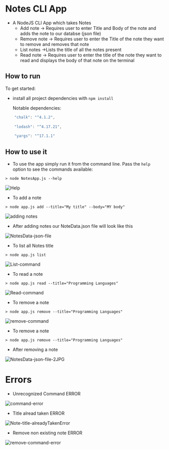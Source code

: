 # Notes CLI App
* A NodeJS CLI App which takes Notes  
  *  Add note -> Requires user to enter Title and Body of the note and adds the note to our databse (json file)
  *  Remove note -> Requires user to enter the Title of the note they want to remove and removes that note
  *  List notes ->Lists the title of all the notes present
  *  Read note -> Requires user to enter the title of the note they want to read and displays the body of that note on the terminal


## How to run

To get started:

* install all project dependencies with ` npm install `

  Notable dependencies:
```js
    "chalk": "^4.1.2",
    
    "lodash": "^4.17.21",
    
    "yargs": "^17.1.1"
```

## How to use it

* To use the app simply run it from the command line. Pass the `help` option to see the commands available:
```
> node NotesApp.js --help
```
![Help](https://user-images.githubusercontent.com/51323586/131673892-9dd11af8-c776-4ee3-ab83-5755b4e56845.JPG)

* To add a note
```
> node app.js add --title="My title" --body="MY body"
```
![adding notes](https://user-images.githubusercontent.com/51323586/131674079-30f40f74-95a9-4f2d-995d-f07cbe98f02f.JPG)

* After adding notes our NoteData.json file will look like this

![NotesData-json-file](https://user-images.githubusercontent.com/51323586/131674359-1bbd9d50-f13d-4988-94b1-aa3a668a90a8.JPG)

* To list all Notes title
```
> node app.js list
```
![List-command](https://user-images.githubusercontent.com/51323586/131674894-d4427078-aeb6-4415-981c-cd973f59e67f.JPG)

* To read a note
```
> node app.js read --title="Programming Languages"
```
![Read-command](https://user-images.githubusercontent.com/51323586/131675242-02fffccb-9e07-4e24-97f6-4139106dda15.JPG)

* To remove a note
```
> node app.js remove --title="Programming Languages"
```
![remove-command](https://user-images.githubusercontent.com/51323586/131675966-13fb1717-8d05-44a6-b2f1-afb17e155454.JPG)

* To remove a note
```
> node app.js remove --title="Programming Languages"
```

 * After removing a note
 
 ![NotesData-json-file-2JPG](https://user-images.githubusercontent.com/51323586/131676410-c3d67c24-6ea6-401e-afd9-e873b338152c.JPG)

# Errors

* Unrecognized Command ERROR

![command-error](https://user-images.githubusercontent.com/51323586/131676607-8bc99596-3107-4a2f-95a2-c493e4d84bc2.JPG)

* Title alread taken ERROR

![Note-title-alreadyTakenError](https://user-images.githubusercontent.com/51323586/131676728-010198d1-8ce0-40c8-b4d8-d6954156e1eb.JPG)

* Remove non existing note ERROR

![remove-command-error](https://user-images.githubusercontent.com/51323586/131676778-db46f474-3412-438c-a1e0-dd937e763bcd.JPG)

